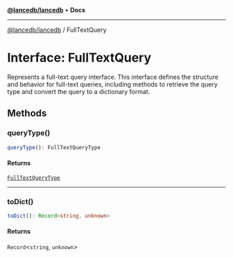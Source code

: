 [**@lancedb/lancedb**](../README.md) • **Docs**

***

[@lancedb/lancedb](../globals.md) / FullTextQuery

# Interface: FullTextQuery

Represents a full-text query interface.
This interface defines the structure and behavior for full-text queries,
including methods to retrieve the query type and convert the query to a dictionary format.

## Methods

### queryType()

```ts
queryType(): FullTextQueryType
```

#### Returns

[`FullTextQueryType`](../enumerations/FullTextQueryType.md)

***

### toDict()

```ts
toDict(): Record<string, unknown>
```

#### Returns

`Record`&lt;`string`, `unknown`&gt;
